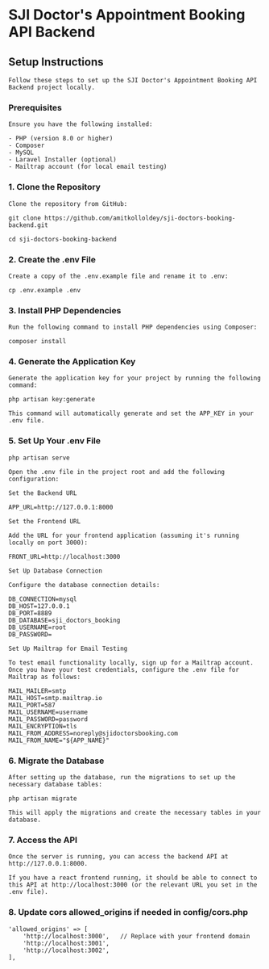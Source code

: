 # SJI Doctor's Appointment Booking API Backend

## Setup Instructions

    Follow these steps to set up the SJI Doctor's Appointment Booking API Backend project locally.

### Prerequisites

    Ensure you have the following installed:

    - PHP (version 8.0 or higher)
    - Composer
    - MySQL
    - Laravel Installer (optional)
    - Mailtrap account (for local email testing)

### 1. Clone the Repository

    Clone the repository from GitHub:

    git clone https://github.com/amitkolloldey/sji-doctors-booking-backend.git

    cd sji-doctors-booking-backend

### 2. Create the .env File

    Create a copy of the .env.example file and rename it to .env:

    cp .env.example .env

### 3. Install PHP Dependencies

    Run the following command to install PHP dependencies using Composer:

    composer install    

### 4. Generate the Application Key

    Generate the application key for your project by running the following command:

    php artisan key:generate

    This command will automatically generate and set the APP_KEY in your .env file.

###  5. Set Up Your .env File

    php artisan serve

    Open the .env file in the project root and add the following configuration:

    Set the Backend URL

    APP_URL=http://127.0.0.1:8000

    Set the Frontend URL

    Add the URL for your frontend application (assuming it's running locally on port 3000):

    FRONT_URL=http://localhost:3000

    Set Up Database Connection

    Configure the database connection details:

    DB_CONNECTION=mysql
    DB_HOST=127.0.0.1
    DB_PORT=8889
    DB_DATABASE=sji_doctors_booking
    DB_USERNAME=root
    DB_PASSWORD=

    Set Up Mailtrap for Email Testing

    To test email functionality locally, sign up for a Mailtrap account. Once you have your test credentials, configure the .env file for Mailtrap as follows:

    MAIL_MAILER=smtp
    MAIL_HOST=smtp.mailtrap.io
    MAIL_PORT=587
    MAIL_USERNAME=username
    MAIL_PASSWORD=password
    MAIL_ENCRYPTION=tls
    MAIL_FROM_ADDRESS=noreply@sjidoctorsbooking.com
    MAIL_FROM_NAME="${APP_NAME}"

### 6. Migrate the Database

    After setting up the database, run the migrations to set up the necessary database tables:

    php artisan migrate

    This will apply the migrations and create the necessary tables in your database.

### 7. Access the API

    Once the server is running, you can access the backend API at http://127.0.0.1:8000.

    If you have a react frontend running, it should be able to connect to this API at http://localhost:3000 (or the relevant URL you set in the .env file).

### 8. Update cors allowed_origins if needed in config/cors.php

    'allowed_origins' => [
        'http://localhost:3000',   // Replace with your frontend domain
        'http://localhost:3001',
        'http://localhost:3002',
    ],
